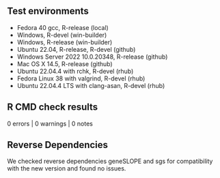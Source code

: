 ## Test environments

- Fedora 40 gcc, R-release (local)
- Windows, R-devel (win-builder)
- Windows, R-release (win-builder)
- Ubuntu 22.04, R-release, R-devel (github)
- Windows Server 2022 10.0.20348, R-release (github)
- Mac OS X 14.5, R-release (github)
- Ubuntu 22.04.4 with rchk, R-devel (rhub)
- Fedora Linux 38 with valgrind, R-devel (rhub)
- Ubuntu 22.04.4 LTS with clang-asan, R-devel (rhub)

## R CMD check results

0 errors | 0 warnings | 0 notes

## Reverse Dependencies

We checked reverse dependencies geneSLOPE and sgs for compatibility with the new
version and found no issues.
